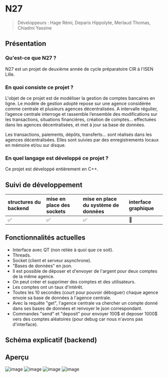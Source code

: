 # N27
>Développeurs : Hage Rémi, Deparis Hippolyte, Merlaud Thomas, Chiadmi Yassine

## Présentation
### Qu'est-ce que N27 ?

N27 est un projet de deuxième année de cycle préparatoire CIR à l'ISEN Lille.

### En quoi consiste ce projet ?

L'objet de ce projet est de modéliser la gestion de comptes bancaires en ligne.
Le modèle de gestion adopté repose sur une agence considérée comme centrale et plusieurs agences décentralisées. A intervalle régulier, l’agence centrale interroge et rassemble l’ensemble des modifications sur les transactions, situations financières, création de comptes... effectuées dans les agences décentralisées, et met à jour sa base de données.

Les transactions, paiements, dépôts, transferts... sont réalisés dans les agences décentralisées. Elles sont suivies par des enregistrements locaux en mémoire et/ou sur disque.

### En quel langage est développé ce projet ?

Ce projet est développé entièrement en C++.

## Suivi de développement

| structures du backend | mise en place des sockets | mise en place du système de données | interface graphique |
| :------- | :------- | :-------- | :------ |
| ✅ | ✅ | ✅ | 🚫 |

## Fonctionnalités actuelles
- Interface avec QT (non reliée à quoi que ce soit).
- Threads.
- Socket (client et serveur asynchrone).
- "Bases de données" en json.
- Il est possible de déposer et d'envoyer de l'argent pour deux comptes de la même agence.
- On peut créer et supprimer des comptes et des utilisateurs.
- Les comptes ont un taux d'intérêt.
- Toutes les 10 secondes (court pour pouvoir déboguer) chaque agence envoie sa base de données à l'agence centrale.
- Avec la requête "get", l'agence centrale va chercher un compte donné dans ses bases de données et renvoyer le json correspondant.
- Commandes "send" et "deposit" pour envoyer 100$ et deposer 1000$ vers des comptes aléatoires (pour debug car nous n'avons pas d'interface).

## Schéma explicatif (backend)
## Aperçu
![image](https://user-images.githubusercontent.com/52755677/209443922-85e1b8f9-366c-4e63-a9ce-40fe61a302af.png)
![image](https://user-images.githubusercontent.com/52755677/209443934-3319f12c-d50c-474a-b15f-0cbb8f2b2b05.png)
![image](https://user-images.githubusercontent.com/52755677/209443959-e35ad5ce-d3a6-404a-883f-7850c806680b.png)
![image](https://user-images.githubusercontent.com/52755677/209443976-1d2a5b22-fb2d-430d-8c8d-4151a820322a.png)



